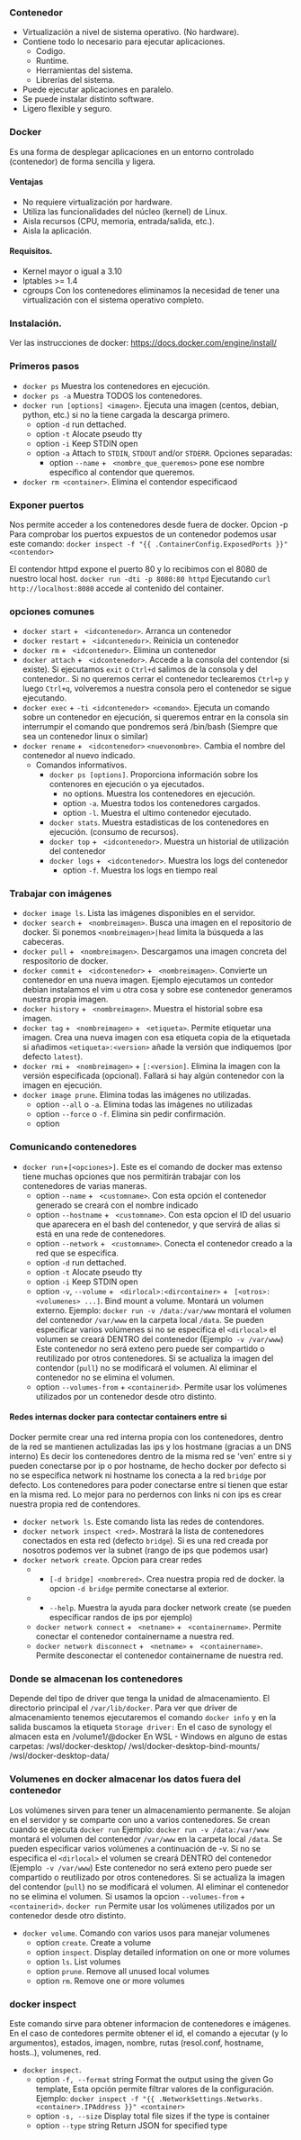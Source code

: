 ### Contenedor
* Virtualización a nivel de sistema operativo. (No hardware).
* Contiene todo lo necesario para ejecutar aplicaciones.
  * Codigo.
  * Runtime.
  * Herramientas del sistema.
  * Librerías del sistema.
* Puede ejecutar aplicaciones en paralelo.
* Se puede instalar distinto software.
* Ligero flexible y seguro.

### Docker
Es una forma de desplegar aplicaciones en un entorno controlado (contenedor) de forma sencilla y ligera.
#### Ventajas
* No requiere virtualización por hardware.
* Utiliza las funcionalidades del núcleo (kernel) de Linux.
* Aisla recursos (CPU, memoria, entrada/salida, etc.).
* Aisla la aplicación.
#### Requisitos.
* Kernel mayor o igual a 3.10
* Iptables >= 1.4
* cgroups
Con los contenedores eliminamos la necesidad de tener una virtualización con el sistema operativo completo.

### Instalación.
Ver las instrucciones de docker: https://docs.docker.com/engine/install/

### Primeros pasos
* `docker ps` Muestra los contenedores en ejecución.
* `docker ps -a` Muestra TODOS los contenedores.
* `docker run [options] <imagen>`. Ejecuta una imagen (centos, debian, python, etc.) si no la tiene cargada la descarga primero.
    * option `-d` run dettached.
    * option `-t` Alocate pseudo tty
    * option `-i` Keep STDIN open
    * option `-a` Attach to `STDIN`, `STDOUT` and/or `STDERR`.
    Opciones separadas:
      * option `--name` + ` <nombre_que_queremos>` pone ese nombre específico al contendor que queremos.
* `docker rm <container>`. Elimina el contendor especificaod

### Exponer puertos
Nos permite acceder a los contenedores desde fuera de docker. Opcion -p
Para comprobar los puertos expuestos de un contenedor podemos usar este comando:
`docker inspect -f "{{ .ContainerConfig.ExposedPorts }}" <contendor>`

El contendor httpd expone el puerto 80 y lo recibimos con el 8080 de nuestro local host.
`docker run -dti -p 8080:80 httpd`
Ejecutando `curl http://localhost:8080` accede al contenido del container.

### opciones comunes
* `docker start` + ` <idcontenedor>`. Arranca un contenedor
* `docker restart` + ` <idcontenedor>`. Reinicia un contenedor
* `docker rm` + ` <idcontenedor>`. Elimina un contenedor
* `docker attach` + ` <idcontenedor>`. Accede a la consola del contendor (si existe). Si ejecutamos `exit` o `Ctrl+d` salimos de la consola y del contenedor.. Si no queremos cerrar el contenedor teclearemos `Ctrl+p` y luego `Ctrl+q`, volveremos a nuestra consola pero el contenedor se sigue ejecutando.
* `docker exec` + `-ti <idcontenedor> <comando>`. Ejecuta un comando sobre un contenedor en ejecución, si queremos entrar en la consola sin interrumpir el comando que pondremos será /bin/bash (Siempre que sea un contenedor linux o similar)
* `docker rename` + ` <idcontenedor>`  `<nuevonombre>`. Cambia el nombre del contenedor al nuevo indicado.
  * Comandos informativos.
    * `docker ps [options]`. Proporciona información sobre los contenores en ejecución o ya ejecutados.
      * no options. Muestra los contenedores en ejecución.
      * option `-a`. Muestra todos los contenedores cargados.
      * option `-l`. Muestra el ultimo contenedor ejecutado.
    * `docker stats`. Muestra estadisticas de los contenedores en ejecución. (consumo de recursos).
    * `docker top` + ` <idcontenedor>`. Muestra un historial de utilización del contenedor
    * `docker logs` + ` <idcontenedor>`. Muestra los logs del contenedor
      * option `-f`. Muestra los logs en tiempo real

### Trabajar con imágenes
* `docker image ls`. Lista las imágenes disponibles en el servidor.
* `docker search` + ` <nombreimagen>`. Busca una imagen en el repositorio de docker. Si ponemos `<nombreimagen>|head` limita la búsqueda a las cabeceras.
* `docker pull` + ` <nombreimagen>`. Descargamos una imagen concreta del respositorio de docker.
* `docker commit` + ` <idcontenedor>` + ` <nombreimagen>`. Convierte un contenedor en una nueva imagen. Ejemplo ejecutamos un contedor debian instalamos el vim u otra cosa y sobre ese contenedor generamos nuestra propia imagen.
* `docker history` + ` <nombreimagen>`. Muestra el historial sobre esa imagen.
* `docker tag` + ` <nombreimagen>` + ` <etiqueta>`. Permite etiquetar una imagen. Crea una nueva imagen con esa etiqueta copia de la etiquetada si añadimos `<etiqueta>:<version>` añade la versión que indiquemos (por defecto `latest`).
* `docker rmi` + ` <nombreimagen>` + `[:<version]`. Elimina la imagen con la versión especificada (opcional). Fallará si hay algún contenedor con la imagen en ejecución.
* `docker image prune`. Elimina todas las imágenes no utilizadas.
  * option `--all` o `-a`. Elimina todas las imágenes no utilizadas
  * option `--force` o `-f`. Elimina sin pedir confirmación.
  * option

### Comunicando contenedores
* `docker run`+`[<opciones>]`. Este es el comando de docker mas extenso tiene muchas opciones que nos permitirán trabajar con los contenedores de varias maneras.
  * option `--name` + ` <customname>`. Con esta opción el contenedor generado se creará con el nombre indicado
  * option `--hostname` + ` <customname>`. Con esta opcion el ID del usuario que aparecera en el bash del contenedor, y que servirá de alias si está en una rede de contenedores.
  * option `--network` + ` <customname>`. Conecta el contenedor creado a la red que se especifica.
  * option `-d` run dettached.
  * option `-t` Alocate pseudo tty
  * option `-i` Keep STDIN open
  * option `-v`, `--volume` + ` <dirlocal>:<dircontainer>` + ` [<otros>:<volumenes> ...]`. Bind mount a volume. Montará un volumen externo. Ejemplo: `docker run -v /data:/var/www` montará el volumen del contenedor `/var/www` en la carpeta local `/data`.
  Se pueden especificar varios volúmenes si no se especifica el `<dirlocal>` el volumen se creará DENTRO del contenedor (Ejemplo` -v /var/www`) Este contenedor no será exteno pero puede ser compartido o reutilizado por otros contenedores. Si se actualiza la imagen del contendor (`pull`) no se modificará el volumen. Al eliminar el contenedor no se elimina el volumen.
  * option `--volumes-from` + `<containerid>`. Permite usar los volúmenes utilizados por un contenedor desde otro distinto.

#### Redes internas docker para contectar containers entre si

Docker permite crear una red interna propia con los contenedores, dentro de la red se mantienen actulizadas las ips y los hostmane (gracias a un DNS interno) Es decir los contenedores dentro de la misma red se 'ven' entre si y pueden conectarse por ip o por hostname, de hecho docker por defecto si no se especifica network ni hostname los conecta a la red `bridge` por defecto. Los contenedores para poder conectarse entre sí tienen que estar en la misma red. Lo mejor para no perdernos con links ni con ips es crear nuestra propia red de contendores.

* `docker network ls`. Este comando lista las redes de contendores.
* `docker network inspect <red>`. Mostrará la lista de contenedores conectados en esta red (defecto `bridge`). Si es una red creada por nosotros podemos ver la subnet (rango de ips que podemos usar)
* `docker network create`. Opcion para crear redes
  * + `[-d bridge] <nombrered>`. Crea nuestra propia red de docker. la opcion `-d bridge` permite conectarse al exterior.
  * + `--help`. Muestra la ayuda para docker network create (se pueden especificar randos de ips por ejemplo)
  * `docker network connect` + ` <netname>` + ` <containername>`. Permite conectar el contenedor containername a nuestra red.
  * `docker network disconnect` + ` <netname>` + ` <containername>`. Permite desconectar el contenedor containername de nuestra red.

### Donde se almacenan los contenedores
Depende del tipo de driver que tenga la unidad de almacenamiento. El directorio principal el `/var/lib/docker`.
Para ver que driver de almacenamiento tenemos ejecutaremos el comando `docker info` y en la salida buscamos la etiqueta `Storage driver:`
En el caso de synology el almacen esta en /volume1/@docker
En WSL - Windows en alguno de estas carpetas:
/wsl/docker-desktop/
/wsl/docker-desktop-bind-mounts/
/wsl/docker-desktop-data/

### Volumenes en docker almacenar los datos fuera del contenedor
Los volúmenes sirven para tener un almacenamiento permanente.
Se alojan en el servidor y se comparte con uno a varios contenedores.
Se crean cuando se ejecuta `docker run` Ejemplo: `docker run -v /data:/var/www` montará el volumen del contenedor `/var/www` en la carpeta local `/data`.  Se pueden especificar varios volúmenes a continuación de -v. Si no se especifica el `<dirlocal>` el volumen se creará DENTRO del contenedor (Ejemplo` -v /var/www`) Este contenedor no será exteno pero puede ser compartido o reutilizado por otros contenedores. Si se actualiza la imagen del contendor (`pull`) no se modificará el volumen. Al eliminar el contenedor no se elimina el volumen.
Si usamos la opcion `--volumes-from` + `<containerid>`. `docker run` Permite usar los volúmenes utilizados por un contenedor desde otro distinto.

* `docker volume`. Comando con varios usos para manejar volumenes
  * option `create`. Create a volume
  * option `inspect`. Display detailed information on one or more volumes
  * option `ls`. List volumes
  * option `prune`. Remove all unused local volumes
  * option `rm`. Remove one or more volumes

### docker inspect
Este comando sirve para obtener informacion de contenedores e imágenes. En el caso de contedores permite obtener el id, el comando a ejecutar (y lo argumentos), estados, imagen, nombre, rutas (resol.conf, hostname, hosts..), volumenes, red.

* `docker inspect`.
  * option `-f, --format` string   Format the output using the given Go template, Esta opción permite filtrar valores de la configuración. Ejemplo: `docker inspect -f "{{ .NetworkSettings.Networks.<container>.IPAddress }}" <container>`
  * option `-s, --size`            Display total file sizes if the type is container
  * option `--type` string     Return JSON for specified type
